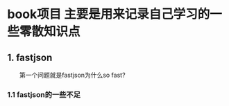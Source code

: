 # book项目 主要是用来记录自己学习的一些零散知识点

## 1. fastjson
&ensp;&ensp;&ensp;&ensp;第一个问题就是fastjson为什么so fast?
### 1.1 fastjson的一些不足
